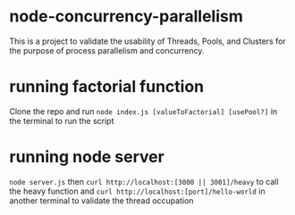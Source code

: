 # node-concurrency-parallelism
This is a project to validate the usability of Threads, Pools, and Clusters for the purpose of process parallelism and concurrency.

# running factorial function
Clone the repo and run `node index.js [valueToFactorial] [usePool?]` in the terminal to run the script

# running node server
`node server.js` then `curl http://localhost:[3000 || 3001]/heavy` to call the heavy function and `curl http://localhost:[port]/hello-world` in another terminal to validate the thread occupation
